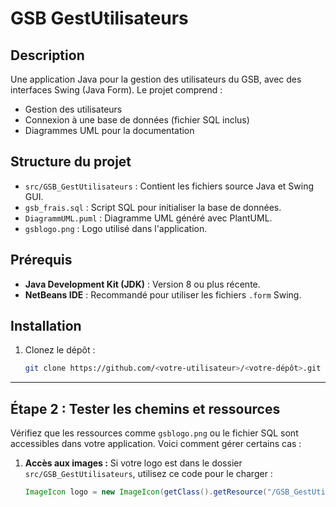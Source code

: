 # GSB GestUtilisateurs

## Description
Une application Java pour la gestion des utilisateurs du GSB, avec des interfaces Swing (Java Form). Le projet comprend :
- Gestion des utilisateurs
- Connexion à une base de données (fichier SQL inclus)
- Diagrammes UML pour la documentation

## Structure du projet
- `src/GSB_GestUtilisateurs` : Contient les fichiers source Java et Swing GUI.
- `gsb_frais.sql` : Script SQL pour initialiser la base de données.
- `DiagrammUML.puml` : Diagramme UML généré avec PlantUML.
- `gsblogo.png` : Logo utilisé dans l'application.

## Prérequis
- **Java Development Kit (JDK)** : Version 8 ou plus récente.
- **NetBeans IDE** : Recommandé pour utiliser les fichiers `.form` Swing.

## Installation
1. Clonez le dépôt :
   ```bash
   git clone https://github.com/<votre-utilisateur>/<votre-dépôt>.git

---

## **Étape 2 : Tester les chemins et ressources**
Vérifiez que les ressources comme `gsblogo.png` ou le fichier SQL sont accessibles dans votre application. Voici comment gérer certains cas :

1. **Accès aux images :**
   Si votre logo est dans le dossier `src/GSB_GestUtilisateurs`, utilisez ce code pour le charger :
   ```java
   ImageIcon logo = new ImageIcon(getClass().getResource("/GSB_GestUtilisateurs/gsblogo.png"));
